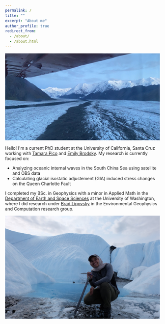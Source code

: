 ```yaml
---
permalink: /
title: ""
excerpt: "About me"
author_profile: true
redirect_from: 
  - /about/
  - /about.html
---
```


![Image of me crouched down with an ice axe on the Matanuska Glacier](images/mat2.JPG)

Hello! I'm a current PhD student at the University of California, Santa Cruz working with [Tamara Pico](https://tamarapico.github.io/) and [Emily Brodsky](https://seismo.sites.ucsc.edu/emily-brodsky/). 
My research is currently focused on:

- Analyzing oceanic internal waves in the South China Sea using satellite and OBS data
- Calculating glacial isostatic adjustement (GIA) induced stress changes on the Queen Charlotte Fault

I completed my BSc. in Geophysics with a minor in Applied Math in the [Department of Earth and Space Sciences](https://www.ess.washington.edu/) at the University of Washington, where I did research under [Brad Lipovsky](https://bradlipovsky.github.io/) in the Environmental Geophysics and Computation research group.

![Image of me crouched down with an ice axe on the Matanuska Glacier](images/mat1.JPG)

